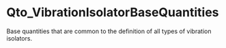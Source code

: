 # Qto_VibrationIsolatorBaseQuantities

Base quantities that are common to the definition of all types of vibration isolators.

